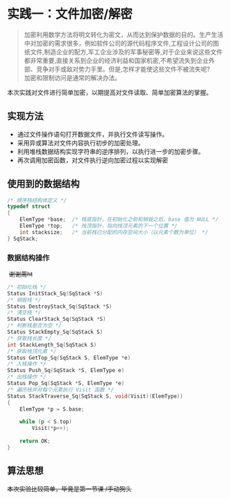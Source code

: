 # 实践一：文件加密/解密
>   加密利用数学方法将明文转化为密文，从而达到保护数据的目的。生产生活中对加密的需求很多，例如软件公司的源代码程序文件,工程设计公司的图纸文件,制造企业的配方,军工企业涉及的军事秘密等,对于企业来说这些文件都非常重要,直接关系到企业的经济利益和国家机密,不希望流失到企业外部、竞争对手或敌对势力手里。但是,怎样才能使这些文件不被流失呢?<br>加密和限制访问是通常的解决办法。

  本次实践对文件进行简单加密，以期提高对文件读取、简单加密算法的掌握。

## 实现方法

- 通过文件操作语句打开数据文件，并执行文件读写操作。
- 采用异或算法对文件内容执行初步的加密处理。
- 利用堆栈数据结构实现字符串的逆序排列，以执行进一步的加密步骤。
- 再次调用加密函数，对文件执行逆向加密过程以实现解密

## 使用到的数据结构
```c
/* 顺序栈结构体定义 */
typedef struct
{
    ElemType *base;  /* 栈底指针，在初始化之前和销毁之后，base 值为 NULL */
    ElemType *top;   /* 栈顶指针，指向栈顶元素的下一个位置 */
    int stacksize;   /* 当前栈已分配的内存空间大小（以元素个数为单位） */
} SqStack;
```

###	 	数据结构操作

​	~~谢谢周ht~~

```c
/* 初始化栈 */
Status InitStack_Sq(SqStack *S)
/* 销毁栈 */
Status DestroyStack_Sq(SqStack *S)
/* 清空栈 */
Status ClearStack_Sq(SqStack *S)
/* 判断栈是否为空 */
Status StackEmpty_Sq(SqStack S)
/* 获取栈长度 */
int StackLength_Sq(SqStack S)
/* 获取栈顶元素 */
Status GetTop_Sq(SqStack S, ElemType *e)
/* 入栈操作 */
Status Push_Sq(SqStack *S, ElemType e)
/* 出栈操作 */
Status Pop_Sq(SqStack *S, ElemType *e)
/* 遍历栈并对每个元素执行 Visit 函数 */
Status StackTraverse_Sq(SqStack S, void(Visit)(ElemType))
{
    ElemType *p = S.base;
    
    while (p < S.top)
        Visit(*p++);
    
    return OK;
}
```

## 算法思想

~~本次实验比较简单，毕竟是第一节课 /手动狗头~~



